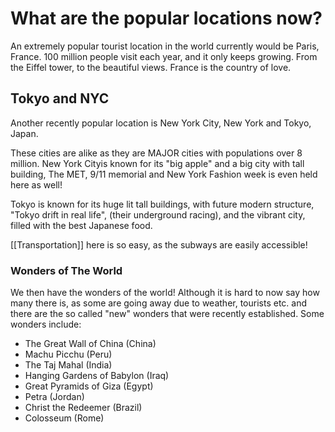 
# What are the popular locations now?

An extremely popular tourist location in the world currently would be Paris, France. 100 million people visit each year, and it only keeps growing. 
From the Eiffel tower, to the beautiful views. France is the country of love. 

## Tokyo and NYC

Another recently popular location is New York City, New York and Tokyo, Japan. 

These cities are alike as they are MAJOR cities with populations over 8 million.
New York Cityis known for its "big apple" and a big city with tall building, The MET, 9/11 memorial and New York Fashion week is even held here as well!

Tokyo is known for its huge lit tall buildings, with future modern structure, "Tokyo drift in real life", (their underground racing), and the vibrant city, filled with the best Japanese food. 

[[Transportation]] here is so easy, as the subways are easily accessible!

### Wonders of The World

We then have the wonders of the world! Although it is hard to now say how many there is, as some are going away due to weather, tourists etc. and there are the so called "new" wonders that were recently established. Some wonders include:

- The Great Wall of China (China)
- Machu Picchu (Peru)
- The Taj Mahal (India)
- Hanging Gardens of Babylon (Iraq)
- Great Pyramids of Giza (Egypt)
- Petra (Jordan)
- Christ the Redeemer (Brazil)
- Colosseum (Rome)



